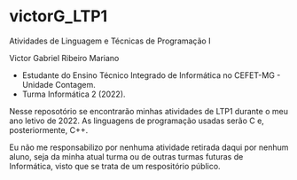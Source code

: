 # victorG_LTP1
Atividades de Linguagem e Técnicas de Programação I

Victor Gabriel Ribeiro Mariano
  - Estudante do Ensino Técnico Integrado de Informática no CEFET-MG - Unidade Contagem.
  - Turma Informática 2 (2022).

Nesse reposotório se encontrarão minhas atividades de LTP1 durante o meu ano letivo de 2022. As linguagens de programação usadas serão C e, posteriormente, C++.

Eu não me responsabilizo por nenhuma atividade retirada daqui por nenhum aluno, seja da minha atual turma ou de outras turmas futuras de Informática, visto que se trata de um respositório público.

